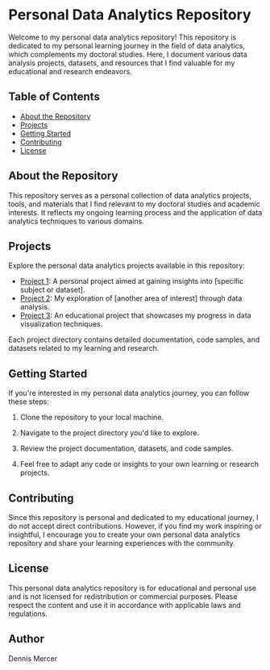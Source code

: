 # Personal Data Analytics Repository

Welcome to my personal data analytics repository! This repository is dedicated to my personal learning journey in the field of data analytics, which complements my doctoral studies. Here, I document various data analysis projects, datasets, and resources that I find valuable for my educational and research endeavors.

## Table of Contents

- [About the Repository](#about-the-repository)
- [Projects](#projects)
- [Getting Started](#getting-started)
- [Contributing](#contributing)
- [License](#license)

## About the Repository

This repository serves as a personal collection of data analytics projects, tools, and materials that I find relevant to my doctoral studies and academic interests. It reflects my ongoing learning process and the application of data analytics techniques to various domains.

## Projects

Explore the personal data analytics projects available in this repository:

- [Project 1](./project-1): A personal project aimed at gaining insights into [specific subject or dataset].
- [Project 2](./project-2): My exploration of [another area of interest] through data analysis.
- [Project 3](./project-3): An educational project that showcases my progress in data visualization techniques.

Each project directory contains detailed documentation, code samples, and datasets related to my learning and research.

## Getting Started

If you're interested in my personal data analytics journey, you can follow these steps:

1. Clone the repository to your local machine.
2. Navigate to the project directory you'd like to explore.
3. Review the project documentation, datasets, and code samples.

4. Feel free to adapt any code or insights to your own learning or research projects.

## Contributing

Since this repository is personal and dedicated to my educational journey, I do not accept direct contributions. However, if you find my work inspiring or insightful, I encourage you to create your own personal data analytics repository and share your learning experiences with the community.

## License

This personal data analytics repository is for educational and personal use and is not licensed for redistribution or commercial purposes. Please respect the content and use it in accordance with applicable laws and regulations.


## Author

Dennis Mercer